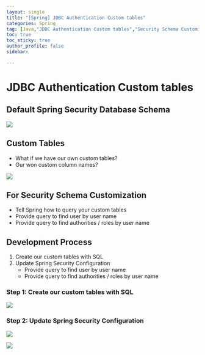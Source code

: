 ```yaml
---
layout: single
title: "[Spring] JDBC Authentication Custom tables"
categories: Spring
tag: [Java,"JDBC Authentication Custom tables","Security Schema Customization"]
toc: true
toc_sticky: true
author_profile: false
sidebar:

---
```

# JDBC Authentication Custom tables

## Default Spring Security Database Schema

![](https://i.imgur.com/ueEMJdO.png)

## Custom Tables
- What if we have our own custom tables?
- Our won custom column names?

![](https://i.imgur.com/NZK6jZt.png)



## For Security Schema Customization
- Tell Spring how to query your custom tables
- Provide query to find user by user name
- Provide query to find authorities / roles by user name

## Development Process
1. Create our custom tables with SQL
2. Update Spring Security Configuration
	- Provide query to find user by user name
	- Provide query to find authorities / roles by user name


### Step 1: Create our custom tables with SQL

![](https://i.imgur.com/NZK6jZt.png)

### Step 2: Update Spring Security Configuration

![](https://i.imgur.com/xwcZESO.png)

![](https://i.imgur.com/yyDdwWN.png)

